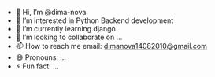 - 👋 Hi, I’m @dima-nova
- 👀 I’m interested in Python Backend development
- 🌱 I’m currently learning django
- 💞️ I’m looking to collaborate on ...
- 📫 How to reach me email: dimanova14082010@gmail.com
- 😄 Pronouns: ...
- ⚡ Fun fact: ...

<!---
dima-nova/dima-nova is a ✨ special ✨ repository because its `README.md` (this file) appears on your GitHub profile.
You can click the Preview link to take a look at your changes.
--->
